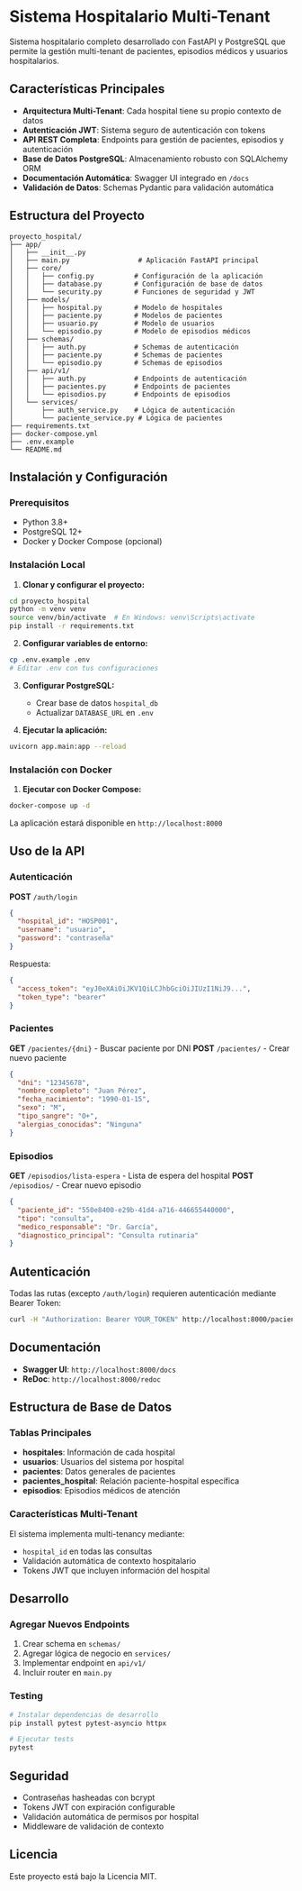 # Sistema Hospitalario Multi-Tenant

Sistema hospitalario completo desarrollado con FastAPI y PostgreSQL que permite la gestión multi-tenant de pacientes, episodios médicos y usuarios hospitalarios.

## Características Principales

- **Arquitectura Multi-Tenant**: Cada hospital tiene su propio contexto de datos
- **Autenticación JWT**: Sistema seguro de autenticación con tokens
- **API REST Completa**: Endpoints para gestión de pacientes, episodios y autenticación
- **Base de Datos PostgreSQL**: Almacenamiento robusto con SQLAlchemy ORM
- **Documentación Automática**: Swagger UI integrado en `/docs`
- **Validación de Datos**: Schemas Pydantic para validación automática

## Estructura del Proyecto

```
proyecto_hospital/
├── app/
│   ├── __init__.py
│   ├── main.py                 # Aplicación FastAPI principal
│   ├── core/
│   │   ├── config.py          # Configuración de la aplicación
│   │   ├── database.py        # Configuración de base de datos
│   │   └── security.py        # Funciones de seguridad y JWT
│   ├── models/
│   │   ├── hospital.py        # Modelo de hospitales
│   │   ├── paciente.py        # Modelos de pacientes
│   │   ├── usuario.py         # Modelo de usuarios
│   │   └── episodio.py        # Modelo de episodios médicos
│   ├── schemas/
│   │   ├── auth.py            # Schemas de autenticación
│   │   ├── paciente.py        # Schemas de pacientes
│   │   └── episodio.py        # Schemas de episodios
│   ├── api/v1/
│   │   ├── auth.py            # Endpoints de autenticación
│   │   ├── pacientes.py       # Endpoints de pacientes
│   │   └── episodios.py       # Endpoints de episodios
│   └── services/
│       ├── auth_service.py    # Lógica de autenticación
│       └── paciente_service.py # Lógica de pacientes
├── requirements.txt
├── docker-compose.yml
├── .env.example
└── README.md
```

## Instalación y Configuración

### Prerequisitos

- Python 3.8+
- PostgreSQL 12+
- Docker y Docker Compose (opcional)

### Instalación Local

1. **Clonar y configurar el proyecto:**
```bash
cd proyecto_hospital
python -m venv venv
source venv/bin/activate  # En Windows: venv\Scripts\activate
pip install -r requirements.txt
```

2. **Configurar variables de entorno:**
```bash
cp .env.example .env
# Editar .env con tus configuraciones
```

3. **Configurar PostgreSQL:**
   - Crear base de datos `hospital_db`
   - Actualizar `DATABASE_URL` en `.env`

4. **Ejecutar la aplicación:**
```bash
uvicorn app.main:app --reload
```

### Instalación con Docker

1. **Ejecutar con Docker Compose:**
```bash
docker-compose up -d
```

La aplicación estará disponible en `http://localhost:8000`

## Uso de la API

### Autenticación

**POST** `/auth/login`
```json
{
  "hospital_id": "HOSP001",
  "username": "usuario",
  "password": "contraseña"
}
```

Respuesta:
```json
{
  "access_token": "eyJ0eXAiOiJKV1QiLCJhbGciOiJIUzI1NiJ9...",
  "token_type": "bearer"
}
```

### Pacientes

**GET** `/pacientes/{dni}` - Buscar paciente por DNI
**POST** `/pacientes/` - Crear nuevo paciente

```json
{
  "dni": "12345678",
  "nombre_completo": "Juan Pérez",
  "fecha_nacimiento": "1990-01-15",
  "sexo": "M",
  "tipo_sangre": "O+",
  "alergias_conocidas": "Ninguna"
}
```

### Episodios

**GET** `/episodios/lista-espera` - Lista de espera del hospital
**POST** `/episodios/` - Crear nuevo episodio

```json
{
  "paciente_id": "550e8400-e29b-41d4-a716-446655440000",
  "tipo": "consulta",
  "medico_responsable": "Dr. García",
  "diagnostico_principal": "Consulta rutinaria"
}
```

## Autenticación

Todas las rutas (excepto `/auth/login`) requieren autenticación mediante Bearer Token:

```bash
curl -H "Authorization: Bearer YOUR_TOKEN" http://localhost:8000/pacientes/12345678
```

## Documentación

- **Swagger UI**: `http://localhost:8000/docs`
- **ReDoc**: `http://localhost:8000/redoc`

## Estructura de Base de Datos

### Tablas Principales

- **hospitales**: Información de cada hospital
- **usuarios**: Usuarios del sistema por hospital
- **pacientes**: Datos generales de pacientes
- **pacientes_hospital**: Relación paciente-hospital específica
- **episodios**: Episodios médicos de atención

### Características Multi-Tenant

El sistema implementa multi-tenancy mediante:
- `hospital_id` en todas las consultas
- Validación automática de contexto hospitalario
- Tokens JWT que incluyen información del hospital

## Desarrollo

### Agregar Nuevos Endpoints

1. Crear schema en `schemas/`
2. Agregar lógica de negocio en `services/`
3. Implementar endpoint en `api/v1/`
4. Incluir router en `main.py`

### Testing

```bash
# Instalar dependencias de desarrollo
pip install pytest pytest-asyncio httpx

# Ejecutar tests
pytest
```

## Seguridad

- Contraseñas hasheadas con bcrypt
- Tokens JWT con expiración configurable
- Validación automática de permisos por hospital
- Middleware de validación de contexto

## Licencia

Este proyecto está bajo la Licencia MIT. 